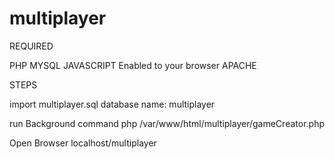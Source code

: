 # multiplayer

REQUIRED

PHP
MYSQL
JAVASCRIPT Enabled to your browser
APACHE


STEPS

import multiplayer.sql
database name: multiplayer

run Background command
php /var/www/html/multiplayer/gameCreator.php


Open Browser
localhost/multiplayer




